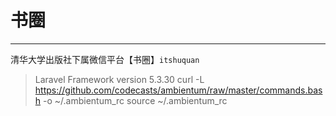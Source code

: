 # 书圈
------------
清华大学出版社下属微信平台【书圈】`itshuquan`
> Laravel Framework version 5.3.30
curl -L https://github.com/codecasts/ambientum/raw/master/commands.bash -o ~/.ambientum_rc
source ~/.ambientum_rc
